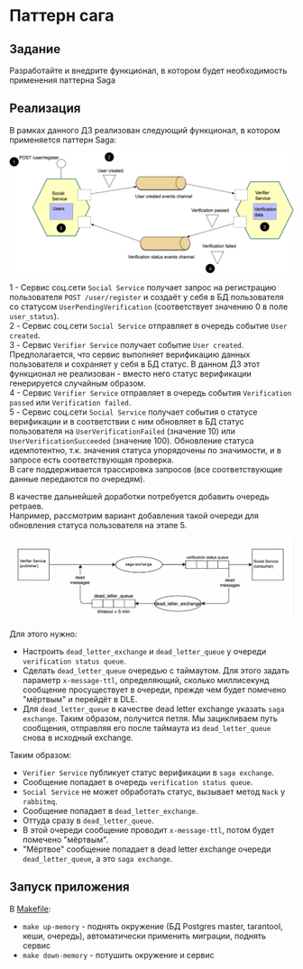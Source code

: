 # Паттерн сага

## Задание

Разработайте и внедрите функционал, в котором будет необходимость применения паттерна Saga

## Реализация

В рамках данного ДЗ реализован следующий функционал, в котором применяется паттерн Saga:

![Схема](./create_user_saga.png)

1 - Сервис соц.сети `Social Service` получает запрос на регистрацию пользователя `POST /user/register` и создаёт у себя в БД пользователя со статусом `UserPendingVerification` (соответствует значению 0 в поле `user_status`).  
2 - Сервис соц.сети `Social Service` отправляет в очередь событие `User created`.  
3 - Сервис `Verifier Service` получает событие `User created`. Предполагается, что сервис выполняет верификацию данных пользователя и сохраняет у себя в БД статус. В данном ДЗ этот функционал не реализован - вместо него статус верификации генерируется случайным образом.  
4 - Сервис `Verifier Service` отправляет в очередь события `Verification passed` или `Verification failed`.  
5 - Сервис соц.сети `Social Service` получает события о статусе верификации и в соответствии с ним обновляет в БД статус пользователя на `UserVerificationFailed` (значение 10) или `UserVerificationSucceeded` (значение 100). Обновление статуса идемпотентно, т.к. значения статуса упорядочены по значимости, и в запросе есть соответствующая проверка.  
В саге поддерживается трассировка запросов (все соответствующие данные передаются по очередям).  

В качестве дальнейшей доработки потребуется добавить очередь ретраев.  
Например, рассмотрим вариант добавления такой очереди для обновления статуса пользователя на этапе 5.  

![Схема](./dlq_scheme.png)  

Для этого нужно:
- Настроить `dead_letter_exchange` и `dead_letter_queue` у очереди `verification status queue`.
- Сделать `dead_letter_queue` очередью с таймаутом. Для этого задать параметр `x-message-ttl`, определяющий, сколько миллисекунд сообщение просуществует в очереди, прежде чем будет помечено "мёртвым" и перейдёт в DLE.
- Для `dead_letter_queue` в качестве dead letter exchange указать `saga exchange`. Таким образом, получится петля. Мы зацикливаем путь сообщения, отправляя его после таймаута из `dead_letter_queue` снова в исходный exchange.

Таким образом:
- `Verifier Service` публикует статус верификации в `saga exchange`.
- Сообщение попадает в очередь `verification status queue`.
- `Social Service` не может обработать статус, вызывает метод `Nack` у `rabbitmq`.
- Сообщение попадает в `dead_letter_exchange`.
- Оттуда сразу в `dead_letter_queue`.
- В этой очереди сообщение проводит `x-message-ttl`, потом будет помечено "мёртвым".
- "Мёртвое" сообщение попадает в dead letter exchange очереди `dead_letter_queue`, а это `saga exchange`.

## Запуск приложения

В [Makefile](../Makefile):
- `make up-memory` - поднять окружение (БД Postgres master, tarantool, кеши, очередь), автоматически применить миграции, поднять сервис
- `make down-memory` - потушить окружение и сервис

